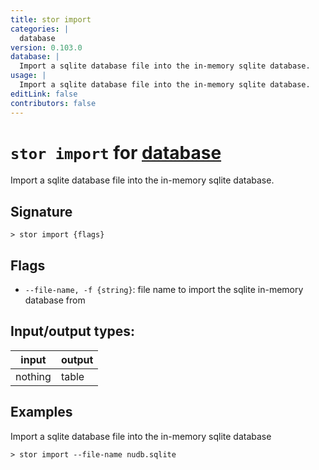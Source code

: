 ```yaml
---
title: stor import
categories: |
  database
version: 0.103.0
database: |
  Import a sqlite database file into the in-memory sqlite database.
usage: |
  Import a sqlite database file into the in-memory sqlite database.
editLink: false
contributors: false
---
```

<!-- This file is automatically generated. Please edit the command in https://github.com/nushell/nushell instead. -->

# `stor import` for [database](/commands/categories/database.md)

<div class='command-title'>Import a sqlite database file into the in-memory sqlite database.</div>

## Signature

```> stor import {flags} ```

## Flags

 -  `--file-name, -f {string}`: file name to import the sqlite in-memory database from


## Input/output types:

| input   | output |
| ------- | ------ |
| nothing | table  |

## Examples

Import a sqlite database file into the in-memory sqlite database
```nu
> stor import --file-name nudb.sqlite

```
